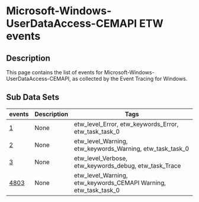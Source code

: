 # Microsoft-Windows-UserDataAccess-CEMAPI ETW events

## Description
This page contains the list of events for Microsoft-Windows-UserDataAccess-CEMAPI, as collected by the Event Tracing for Windows.

## Sub Data Sets
|events|Description|Tags|
|---|---|---|
|[1](events/event-1.md)|None|etw_level_Error, etw_keywords_Error, etw_task_task_0|
|[2](events/event-2.md)|None|etw_level_Warning, etw_keywords_Warning, etw_task_task_0|
|[3](events/event-3.md)|None|etw_level_Verbose, etw_keywords_debug, etw_task_Trace|
|[4803](events/event-4803.md)|None|etw_level_Warning, etw_keywords_CEMAPI Warning, etw_task_task_0|
